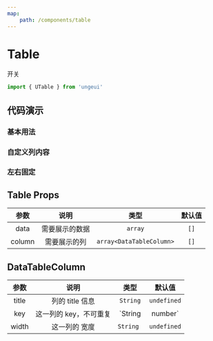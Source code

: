 ```yaml
---
map:
    path: /components/table
---
```


# Table

开关

```js
import { UTable } from 'ungeui'
```

## 代码演示

### 基本用法

<demo src="./demo/base.vue"
    language="vue"
    title="基本用法"
    desc="最简单的用法">
</demo>

### 自定义列内容

<demo src="./demo/render.vue"
    language="vue"
    title="基本用法"
    desc="自定义列内容">
</demo>

### 左右固定

<demo src="./demo/fixed.vue"
    language="vue"
    title="基本用法"
    desc="左右固定">
</demo>

## Table Props

|   参数   |   说明   |   类型    | 默认值  |
| :------: | :------: | :-------: | :-----: |
| data | 需要展示的数据 | `array` | `[]` |
| column | 需要展示的列 | `array<DataTableColumn>` | `[]` |

## DataTableColumn

|   参数   |   说明   |   类型    | 默认值  |
| :------: | :------: | :-------: | :-----: |
| title   | 列的 title 信息 | `String` | `undefined`|
| key   | 这一列的 key，不可重复 | `String | number` | `undefined`|
| width   | 这一列的 宽度 | `String ` | `undefined`|
